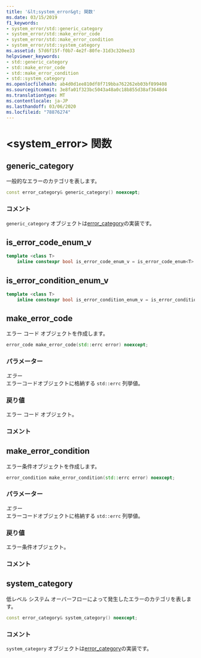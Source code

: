 ```yaml
---
title: '&lt;system_error&gt; 関数'
ms.date: 03/15/2019
f1_keywords:
- system_error/std::generic_category
- system_error/std::make_error_code
- system_error/std::make_error_condition
- system_error/std::system_category
ms.assetid: 57d6f15f-f0b7-4e2f-80fe-31d3c320ee33
helpviewer_keywords:
- std::generic_category
- std::make_error_code
- std::make_error_condition
- std::system_category
ms.openlocfilehash: ab4d0d1ee810df8f719bba762262eb03bf899408
ms.sourcegitcommit: 3e8fa01f323bc5043a48a0c18b855d38af3648d4
ms.translationtype: MT
ms.contentlocale: ja-JP
ms.lasthandoff: 03/06/2020
ms.locfileid: "78876274"
---
```

# <a name="ltsystem_errorgt-functions"></a>&lt;system_error&gt; 関数

## <a name="generic_category"></a>generic_category

一般的なエラーのカテゴリを表します。

```cpp
const error_category& generic_category() noexcept;
```

### <a name="remarks"></a>コメント

`generic_category` オブジェクトは[error_category](../standard-library/error-category-class.md)の実装です。

## <a name="is_error_code_enum_v"></a>is_error_code_enum_v

```cpp
template <class T> 
    inline constexpr bool is_error_code_enum_v = is_error_code_enum<T>::value;
```

## <a name="is_error_condition_enum_v"></a>is_error_condition_enum_v

```cpp
template <class T> 
    inline constexpr bool is_error_condition_enum_v = is_error_condition_enum<T>::value;
```

## <a name="make_error_code"></a>make_error_code

エラー コード オブジェクトを作成します。

```cpp
error_code make_error_code(std::errc error) noexcept;
```

### <a name="parameters"></a>パラメーター

*エラー*\
エラーコードオブジェクトに格納する `std::errc` 列挙値。

### <a name="return-value"></a>戻り値

エラー コード オブジェクト。

### <a name="remarks"></a>コメント

## <a name="make_error_condition"></a>make_error_condition

エラー条件オブジェクトを作成します。

```cpp
error_condition make_error_condition(std::errc error) noexcept;
```

### <a name="parameters"></a>パラメーター

*エラー*\
エラーコードオブジェクトに格納する `std::errc` 列挙値。

### <a name="return-value"></a>戻り値

エラー条件オブジェクト。

### <a name="remarks"></a>コメント

## <a name="system_category"></a>system_category

低レベル システム オーバーフローによって発生したエラーのカテゴリを表します。

```cpp
const error_category& system_category() noexcept;
```

### <a name="remarks"></a>コメント

`system_category` オブジェクトは[error_category](../standard-library/error-category-class.md)の実装です。
